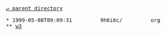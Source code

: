 <pre>
  <a href="../">&#x21b5; parent directory</a>
  
  * 1999-05-08T09:09:31&#x0009;&#x0009;9h6i6c/&#x0009;&#x0009;org
  ** <a href="w3">w3</a>
</pre>
